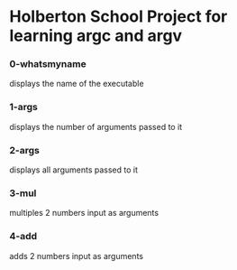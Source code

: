 # Holberton School Project for learning argc and argv

### 0-whatsmyname
displays the name of the executable
### 1-args
displays the number of arguments passed to it
### 2-args
displays all arguments passed to it
### 3-mul
multiples 2 numbers input as arguments
### 4-add
adds 2 numbers input as arguments
